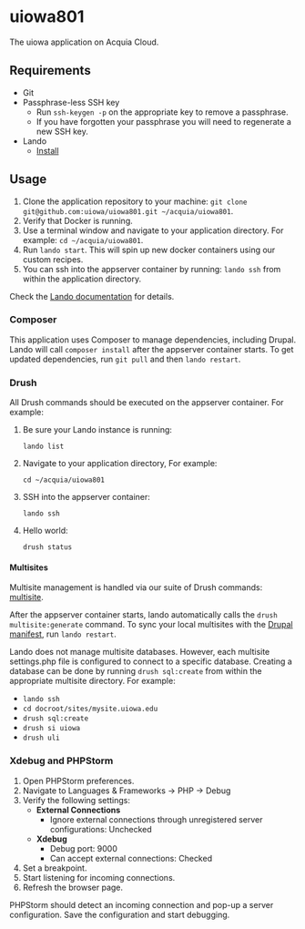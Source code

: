 # uiowa801
The uiowa application on Acquia Cloud.

## Requirements
- Git
- Passphrase-less SSH key
    - Run `ssh-keygen -p` on the appropriate key to remove a passphrase.
    - If you have forgotten your passphrase you will need to regenerate a new SSH key.
- Lando
    - [Install](https://docs.devwithlando.io/installation/installing.html)

## Usage
1) Clone the application repository to your machine: `git clone git@github.com:uiowa/uiowa801.git ~/acquia/uiowa801`.
2) Verify that Docker is running.
3) Use a terminal window and navigate to your application directory. For example: `cd ~/acquia/uiowa801`.
4) Run `lando start`. This will spin up new docker containers using our custom recipes.
5) You can ssh into the appserver container by running: `lando ssh` from within the application directory.
 
 Check the [Lando documentation](https://docs.devwithlando.io/cli/usage.html) for details.

### Composer
This application uses Composer to manage dependencies, including Drupal. Lando will call `composer install` after the
appserver container starts. To get updated dependencies, run `git pull` and then `lando restart`.

### Drush
All Drush commands should be executed on the appserver container. For example:

1) Be sure your Lando instance is running:
    ```
    lando list
    ```
2) Navigate to your application directory, For example:
   ```
   cd ~/acquia/uiowa801
   ```
3) SSH into the appserver container:
   ```
   lando ssh
   ```
4) Hello world:
    ```
    drush status
    ```

#### Multisites
Multisite management is handled via our suite of Drush commands: [multisite](https://github.com/uiowa/multisite). 

After the appserver container starts, lando automatically calls the `drush multisite:generate` command. To sync your
local multisites with the [Drupal manifest](https://github.com/uiowa/drupal-manifest), run `lando restart`.

Lando does not manage multisite databases. However, each multisite settings.php file is configured to connect to a 
specific database. Creating a database can be done by running `drush sql:create` from within the appropriate 
multisite directory. For example:

- `lando ssh`
- `cd docroot/sites/mysite.uiowa.edu`
- `drush sql:create`
- `drush si uiowa`
- `drush uli`

### Xdebug and PHPStorm
1) Open PHPStorm preferences.
2) Navigate to Languages & Frameworks -> PHP -> Debug
3) Verify the following settings:
   - **External Connections**
     - Ignore external connections through unregistered server configurations: Unchecked
   - **Xdebug**
     - Debug port: 9000
     - Can accept external connections: Checked
4) Set a breakpoint.
5) Start listening for incoming connections.
6) Refresh the browser page.

PHPStorm should detect an incoming connection and pop-up a server configuration. Save the configuration and start
debugging. 
